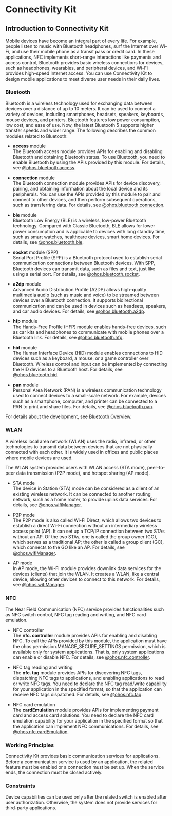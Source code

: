 # Connectivity Kit

## Introduction to Connectivity Kit

Mobile devices have become an integral part of every life. For example, people listen to music with Bluetooth headphones, surf the Internet over Wi-Fi, and use their mobile phone as a transit pass or credit card.
In these applications, NFC implements short-range interactions like payments and access control, Bluetooth provides basic wireless connections for devices, such as headphones, wearables, and peripheral devices, and Wi-Fi provides high-speed Internet access.
You can use Connectivity Kit to design mobile applications to meet diverse user needs in their daily lives.

### Bluetooth

Bluetooth is a wireless technology used for exchanging data between devices over a distance of up to 10 meters. It can be used to connect a variety of devices, including smartphones, headsets, speakers, keyboards, mouse devices, and printers. Bluetooth features low power consumption, low cost, and ease of use. Now, the latest Bluetooth 5 supports higher transfer speeds and wider range.
The following describes the common modules related to Bluetooth:

- **access** module<br>
  The Bluetooth access module provides APIs for enabling and disabling Bluetooth and obtaining Bluetooth status. To use Bluetooth, you need to enable Bluetooth by using the APIs provided by this module.
  For details, see [@ohos.bluetooth.access](../reference/apis-connectivity-kit/js-apis-bluetooth-access.md).

- **connection** module<br>
  The Bluetooth connection module provides APIs for device discovery, pairing, and obtaining information about the local device and its peripherals. You can use the APIs provided by this module to pair and connect to other devices, and then perform subsequent operations, such as transferring data.
  For details, see [@ohos.bluetooth.connection](../reference/apis-connectivity-kit/js-apis-bluetooth-connection.md).

- **ble** module<br>
  Bluetooth Low Energy (BLE) is a wireless, low-power Bluetooth technology. Compared with Classic Bluetooth, BLE allows for lower power consumption and is applicable to devices with long standby time, such as smart watches, healthcare devices, smart home devices.
  For details, see [@ohos.bluetooth.ble](../reference/apis-connectivity-kit/js-apis-bluetooth-ble.md).

- **socket** module (SPP)<br>
  Serial Port Profile (SPP) is a Bluetooth protocol used to establish serial communication connections between Bluetooth devices. With SPP, Bluetooth devices can transmit data, such as files and text, just like using a serial port.
  For details, see [@ohos.bluetooth.socket](../reference/apis-connectivity-kit/js-apis-bluetooth-socket.md).

- **a2dp** module<br>
  Advanced Audio Distribution Profile (A2DP) allows high-quality multimedia audio (such as music and voice) to be streamed between devices over a Bluetooth connection. It supports bidirectional communication and can be used in devices such as headsets, speakers, and car audio devices.
  For details, see [@ohos.bluetooth.a2dp](../reference/apis-connectivity-kit/js-apis-bluetooth-a2dp.md).

- **hfp** module<br>
  The Hands-Free Profile (HFP) module enables hands-free devices, such as car kits and headphones to communicate with mobile phones over a Bluetooth link.
  For details, see [@ohos.bluetooth.hfp](../reference/apis-connectivity-kit/js-apis-bluetooth-hfp.md).

- **hid** module<br>
  The Human Interface Device (HID) module enables connections to HID devices such as a keyboard, a mouse, or a game controller over Bluetooth. Wireless control and input can be implemented by connecting the HID devices to a Bluetooth host.
  For details, see [@ohos.bluetooth.hid](../reference/apis-connectivity-kit/js-apis-bluetooth-hid.md).

- **pan** module<br>
  Personal Area Network (PAN) is a wireless communication technology used to connect devices to a small-scale network. For example, devices such as a smartphone, computer, and printer can be connected to a PAN to print and share files.
  For details, see [@ohos.bluetooth.pan](../reference/apis-connectivity-kit/js-apis-bluetooth-pan.md).

For details about the development, see [Bluetooth Overview](../bluetooth/bluetooth-overview.md).

### WLAN
A wireless local area network (WLAN) uses the radio, infrared, or other technologies to transmit data between devices that are not physically connected with each other. It is widely used in offices and public places where mobile devices are used.

The WLAN system provides users with WLAN access (STA mode), peer-to-peer data transmission (P2P mode), and hotspot sharing (AP mode).

- STA mode<br>
  The device in Station (STA) mode can be considered as a client of an existing wireless network. It can be connected to another routing network, such as a home router, to provide uplink data services.
  For details, see [@ohos.wifiManager](../reference/apis-connectivity-kit/js-apis-wifiManager.md).

- P2P mode<br>
  The P2P mode is also called Wi-Fi Direct, which allows two devices to establish a direct Wi-Fi connection without an intermediary wireless access point (AP). It can set up a TCP/IP connection between two STAs without an AP. Of the two STAs, one is called the group owner (GO), which serves as a traditional AP; the other is called a group client (GC), which connects to the GO like an AP.
  For details, see [@ohos.wifiManager](../reference/apis-connectivity-kit/js-apis-wifiManager.md).

- AP mode<br>
  In AP mode, the Wi-Fi module provides downlink data services for the devices (clients) that join the WLAN. It creates a WLAN, like a central device, allowing other devices to connect to this network.
  For details, see [@ohos.wifiManager](../reference/apis-connectivity-kit/js-apis-wifiManager.md).

### NFC
The Near Field Communication (NFC) service provides functionalities such as NFC switch control, NFC tag reading and writing, and NFC card emulation.

- NFC controller<br>
  The **nfc. controller** module provides APIs for enabling and disabling NFC. To call the APIs provided by this module, the application must have the ohos.permission.MANAGE_SECURE_SETTINGS permission, which is available only for system applications. That is, only system applications can enable or disable NFC.
  For details, see [@ohos.nfc.controller](../reference/apis-connectivity-kit/js-apis-nfcController.md).

- NFC tag reading and writing<br>
  The **nfc. tag** module provides APIs for discovering NFC tags, dispatching NFC tags to applications, and enabling applications to read or write NFC tags. You need to declare the NFC tag read/write capability for your application in the specified format, so that the application can receive NFC tags dispatched.
  For details, see [@ohos.nfc.tag](../reference/apis-connectivity-kit/js-apis-nfcTag.md).

- NFC card emulation<br>
  The **cardEmulation** module provides APIs for implementing payment card and access card solutions. You need to declare the NFC card emulation capability for your application in the specified format so that the application can implement NFC communications.
  For details, see [@ohos.nfc.cardEmulation](../reference/apis-connectivity-kit/js-apis-cardEmulation.md).

### Working Principles

Connectivity Kit provides basic communication services for applications. Before a communication service is used by an application, the related feature must be enabled or a connection must be set up. When the service ends, the connection must be closed actively.

### Constraints

Device capabilities can be used only after the related switch is enabled after user authorization. Otherwise, the system does not provide services for third-party applications.

